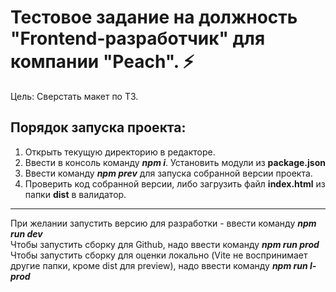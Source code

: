 # Тестовое задание на должность "Frontend-разработчик" для компании "Peach". ⚡   

Цель: Сверстать макет по ТЗ. 

## Порядок запуска проекта:   
1. Открыть текущую директорию в редакторе.
2. Ввести в консоль команду ***npm i***. Установить модули из **package.json**
3. Ввести команду ***npm prev*** для запуска собранной версии проекта.
4. Проверить код собранной версии, либо загрузить файл **index.html** из папки **dist** в валидатор.

---
При желании запустить версию для разработки - ввести команду ***npm run dev***   
Чтобы запустить сборку для Github, надо ввести команду ***npm run prod***   
Чтобы запустить сборку для оценки локально (Vite не воспринимает другие папки, кроме dist для preview), надо ввести команду ***npm run l-prod***   
